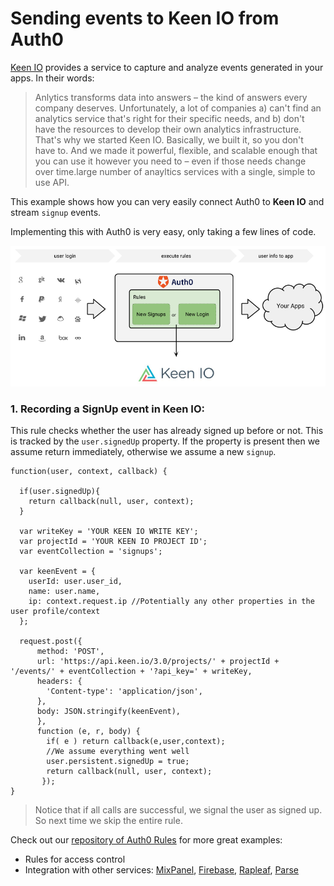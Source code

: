 # Sending events to Keen IO from Auth0

[Keen IO](http://keen.io) provides a service to capture and analyze events generated in your apps. In their words:

> Anlytics transforms data into answers – the kind of answers every company deserves. Unfortunately, a lot of companies a) can't find an analytics service that's right for their specific needs, and b) don't have the resources to develop their own analytics infrastructure. That's why we started Keen IO. Basically, we built it, so you don't have to. And we made it powerful, flexible, and scalable enough that you can use it however you need to – even if those needs change over time.large number of anayltics services with a single, simple to use API. 

This example shows how you can very easily connect Auth0 to __Keen IO__ and stream `signup` events. 

Implementing this with Auth0 is very easy, only taking a few lines of code.

![](media/articles/tutorials/keen-io-dataflow.png)

### 1. Recording a __SignUp__ event in Keen IO:

This rule checks whether the user has already signed up before or not. This is tracked by the `user.signedUp` property. If the property is present then we assume return immediately, otherwise we assume a new `signup`. 


```
function(user, context, callback) {

  if(user.signedUp){
    return callback(null, user, context);
  }

  var writeKey = 'YOUR KEEN IO WRITE KEY';
  var projectId = 'YOUR KEEN IO PROJECT ID';
  var eventCollection = 'signups';

  var keenEvent = {
    userId: user.user_id,
    name: user.name,
    ip: context.request.ip //Potentially any other properties in the user profile/context
  };

  request.post({
      method: 'POST',
      url: 'https://api.keen.io/3.0/projects/' + projectId + '/events/' + eventCollection + '?api_key=' + writeKey,
      headers: {
        'Content-type': 'application/json',
      },
      body: JSON.stringify(keenEvent),
      }, 
      function (e, r, body) {
        if( e ) return callback(e,user,context);
        //We assume everything went well
        user.persistent.signedUp = true;
        return callback(null, user, context);
       });
}
```
> Notice that if all calls are successful, we signal the user as signed up. So next time we skip the entire rule.

Check out our [repository of Auth0 Rules](https://github.com/auth0/rules) for more great examples:

* Rules for access control
* Integration with other services: [MixPanel](http://mixpanel.com), [Firebase](http://firebase.com), [Rapleaf](http://rapleaf.com), [Parse](http://parse.com)
